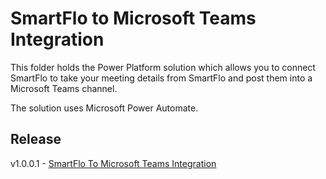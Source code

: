 # SmartFlo to Microsoft Teams Integration
This folder holds the Power Platform solution which allows you to connect SmartFlo to take your meeting details from SmartFlo and post them into a Microsoft Teams channel.

The solution uses Microsoft Power Automate.

## Release

v1.0.0.1 - [SmartFlo To Microsoft Teams Integration](./SmartFlotoMicrosoftTeamsIntegration_1_0_0_1_managed.zip)

